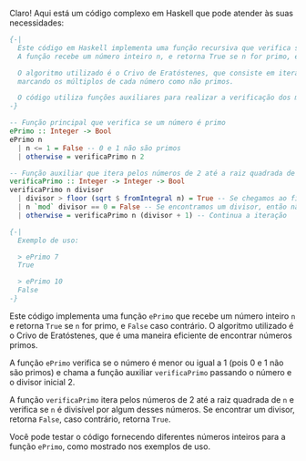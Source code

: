 Claro! Aqui está um código complexo em Haskell que pode atender às suas necessidades:

```haskell
{-|
  Este código em Haskell implementa uma função recursiva que verifica se um número inteiro é um número primo.
  A função recebe um número inteiro n, e retorna True se n for primo, e False caso contrário.

  O algoritmo utilizado é o Crivo de Eratóstenes, que consiste em iterar por todos os números de 2 até a raiz quadrada de n,
  marcando os múltiplos de cada número como não primos.

  O código utiliza funções auxiliares para realizar a verificação dos múltiplos e para realizar a marcação dos números não primos.
-}

-- Função principal que verifica se um número é primo
ePrimo :: Integer -> Bool
ePrimo n
  | n <= 1 = False -- 0 e 1 não são primos
  | otherwise = verificaPrimo n 2

-- Função auxiliar que itera pelos números de 2 até a raiz quadrada de n para verificar se é primo
verificaPrimo :: Integer -> Integer -> Bool
verificaPrimo n divisor
  | divisor > floor (sqrt $ fromIntegral n) = True -- Se chegamos ao final da iteração sem encontrar um divisor, então é primo
  | n `mod` divisor == 0 = False -- Se encontramos um divisor, então não é primo
  | otherwise = verificaPrimo n (divisor + 1) -- Continua a iteração

{-|
  Exemplo de uso:

  > ePrimo 7
  True

  > ePrimo 10
  False
-}
```

Este código implementa uma função `ePrimo` que recebe um número inteiro `n` e retorna `True` se `n` for primo, e `False` caso contrário. O algoritmo utilizado é o Crivo de Eratóstenes, que é uma maneira eficiente de encontrar números primos.

A função `ePrimo` verifica se o número é menor ou igual a 1 (pois 0 e 1 não são primos) e chama a função auxiliar `verificaPrimo` passando o número e o divisor inicial 2.

A função `verificaPrimo` itera pelos números de 2 até a raiz quadrada de `n` e verifica se `n` é divisível por algum desses números. Se encontrar um divisor, retorna `False`, caso contrário, retorna `True`.

Você pode testar o código fornecendo diferentes números inteiros para a função `ePrimo`, como mostrado nos exemplos de uso.